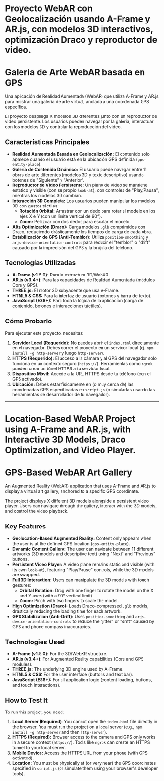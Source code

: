 # Proyecto WebAR con Geolocalización usando A-Frame y AR.js, con modelos 3D interactivos, optimización Draco y reproductor de video.

# Galería de Arte WebAR basada en GPS

Una aplicación de Realidad Aumentada (WebAR) que utiliza A-Frame y AR.js para mostrar una galería de arte virtual, anclada a una coordenada GPS específica.

El proyecto despliega X modelos 3D diferentes junto con un reproductor de video persistente. Los usuarios pueden navegar por la galería, interactuar con los modelos 3D y controlar la reproducción del video.

## Características Principales

* **Realidad Aumentada Basada en Geolocalización:** El contenido solo aparece cuando el usuario está en la ubicación GPS definida (`gps-entity-place`).
* **Galería de Contenido Dinámico:** El usuario puede navegar entre 11 obras de arte diferentes (modelos 3D y texto descriptivo) usando botones de "Siguiente" y "Anterior".
* **Reproductor de Video Persistente:** Un plano de video se mantiene estático y visible (con su propio `look-at`), con controles de "Play/Pausa", mientras los modelos 3D cambian.
* **Interacción 3D Completa:** Los usuarios pueden manipular los modelos 3D con gestos táctiles:
    * **Rotación Orbital:** Arrastrar con un dedo para rotar el modelo en los ejes X e Y (con un límite vertical de 90°).
    * **Zoom:** Pellizcar con dos dedos para escalar el modelo.
* **Alta Optimización (Draco):** Carga modelos `.glb` comprimidos con Draco, reduciendo drásticamente los tiempos de carga de cada obra.
* **Estabilización de GPS (Anti-Temblor):** Utiliza `position-smoothing` y `arjs-device-orientation-controls` para reducir el "temblor" o "drift" causado por la imprecisión del GPS y la brújula del teléfono.

## Tecnologías Utilizadas

* **A-Frame (v1.5.0):** Para la estructura 3D/WebXR.
* **AR.js (v3.4+):** Para las capacidades de Realidad Aumentada (módulos Core y GPS).
* **THREE.js:** El motor 3D subyacente que usa A-Frame.
* **HTML5 & CSS:** Para la interfaz de usuario (botones y barra de texto).
* **JavaScript (ES6+):** Para toda la lógica de la aplicación (carga de contenido, botones e interacciones táctiles).

## Cómo Probarlo

Para ejecutar este proyecto, necesitas:

1.  **Servidor Local (Requerido):** No puedes abrir el `index.html` directamente en el navegador. Debes correr el proyecto en un servidor local (ej. `npm install -g http-server` y luego `http-server`).
2.  **HTTPS (Requerido):** El acceso a la cámara y al GPS del navegador solo funciona en un contexto seguro (`https://`). Herramientas como `ngrok` pueden crear un túnel HTTPS a tu servidor local.
3.  **Dispositivo Móvil:** Accede a la URL HTTPS desde tu teléfono (con el GPS activado).
4.  **Ubicación:** Debes estar físicamente en (o muy cerca de) las coordenadas GPS especificadas en `script.js` (o simularlas usando las herramientas de desarrollador de tu navegador).

------------------------------------------------------------------------

# Location-Based WebAR Project using A-Frame and AR.js, with Interactive 3D Models, Draco Optimization, and Video Player.

# GPS-Based WebAR Art Gallery

An Augmented Reality (WebAR) application that uses A-Frame and AR.js to display a virtual art gallery, anchored to a specific GPS coordinate.

The project displays X different 3D models alongside a persistent video player. Users can navigate through the gallery, interact with the 3D models, and control the video playback.

## Key Features

* **Geolocation-Based Augmented Reality:** Content only appears when the user is at the defined GPS location (`gps-entity-place`).
* **Dynamic Content Gallery:** The user can navigate between 11 different artworks (3D models and descriptive text) using "Next" and "Previous" buttons.
* **Persistent Video Player:** A video plane remains static and visible (with its own `look-at`), featuring "Play/Pause" controls, while the 3D models are swapped.
* **Full 3D Interaction:** Users can manipulate the 3D models with touch gestures:
    * **Orbital Rotation:** Drag with one finger to rotate the model on the X and Y axes (with a 90° vertical limit).
    * **Zoom:** Pinch with two fingers to scale the model.
* **High Optimization (Draco):** Loads Draco-compressed `.glb` models, drastically reducing the loading time for each artwork.
* **GPS Stabilization (Anti-Drift):** Uses `position-smoothing` and `arjs-device-orientation-controls` to reduce the "jitter" or "drift" caused by GPS and phone compass inaccuracies.

## Technologies Used

* **A-Frame (v1.5.0):** For the 3D/WebXR structure.
* **AR.js (v3.4+):** For Augmented Reality capabilities (Core and GPS modules).
* **THREE.js:** The underlying 3D engine used by A-Frame.
* **HTML5 & CSS:** For the user interface (buttons and text bar).
* **JavaScript (ES6+):** For all application logic (content loading, buttons, and touch interactions).

## How to Test It

To run this project, you need:

1.  **Local Server (Required):** You cannot open the `index.html` file directly in the browser. You must run the project on a local server (e.g., `npm install -g http-server` and then `http-server`).
2.  **HTTPS (Required):** Browser access to the camera and GPS only works in a secure context (`https://`). Tools like `ngrok` can create an HTTPS tunnel to your local server.
3.  **Mobile Device:** Access the HTTPS URL from your phone (with GPS activated).
4.  **Location:** You must be physically at (or very near) the GPS coordinates specified in `script.js` (or simulate them using your browser's developer tools).

